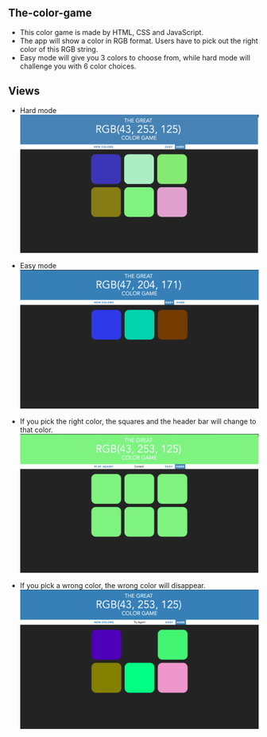 ## The-color-game

* This color game is made by HTML, CSS and JavaScript.
* The app will show a color in RGB format. Users have to pick out the right color of this RGB string.
* Easy mode will give you 3 colors to choose from, while hard mode will challenge you with 6 color choices.

## Views
* Hard mode
![image](https://github.com/JengRuWu/The-color-game/blob/master/Views/Hard.png)

* Easy mode
![image](https://github.com/JengRuWu/The-color-game/blob/master/Views/Easy.png)

* If you pick the right color, the squares and the header bar will change to that color.
![image](https://github.com/JengRuWu/The-color-game/blob/master/Views/Correct.png)

* If you pick a wrong color, the wrong color will disappear.
![image](https://github.com/JengRuWu/The-color-game/blob/master/Views/Wrong.png)

